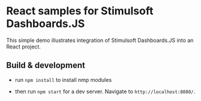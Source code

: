 # React samples for Stimulsoft Dashboards.JS

This simple demo illustrates integration of Stimulsoft Dashboards.JS into an React project.

## Build & development

* run ``` npm install ``` to install nmp modules

* then run ``` npm start ``` for a dev server. Navigate to ``` http://localhost:8080/ ```.

